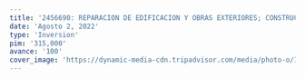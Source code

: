 ```yaml
---
title: '2456690: REPARACION DE EDIFICACION Y OBRAS EXTERIORES; CONSTRUCCION DE BAÑO O SERVICIOS SANITARIOS; ADQUISICION DE GRUPO ELECTROGENO Y MUSEOGRAFIA; EN EL(LA) MONUMENTO A LOS VENCEDORES DE JUNIN, UBICADO EN LA PAMPA DE CHACAMARCA, CASA HACIENDA SAN FRANCISCO DE CHICHAUSIRI, DISTRITO DE JUNIN, PROVINCIA JUNIN, DEPARTAMENTO JUNIN'
date: 'Agosto 2, 2022'
type: 'Inversion'
pim: '315,000'
avance: '100'
cover_image: 'https://dynamic-media-cdn.tripadvisor.com/media/photo-o/1d/10/15/cf/este-monumento-conmemora.jpg?w=1200&h=-1&s=1'
---
```

